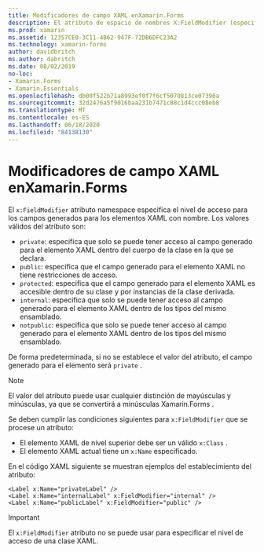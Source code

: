 ```yaml
---
title: Modificadores de campo XAML enXamarin.Forms
description: El atributo de espacio de nombres X:FieldModifier (especifica el nivel de acceso para los campos generados para los elementos XAML con nombre.
ms.prod: xamarin
ms.assetid: 12357CE0-3C11-4B62-947F-72DB6DFC23A2
ms.technology: xamarin-forms
author: davidbritch
ms.author: dabritch
ms.date: 08/02/2019
no-loc:
- Xamarin.Forms
- Xamarin.Essentials
ms.openlocfilehash: db00f522b71a8993ef0f7f6cf5070813ce07396a
ms.sourcegitcommit: 32d2476a5f9016baa231b7471c88c1d4ccc08eb8
ms.translationtype: MT
ms.contentlocale: es-ES
ms.lasthandoff: 06/18/2020
ms.locfileid: "84138130"
---
```

# <a name="xaml-field-modifiers-in-xamarinforms"></a>Modificadores de campo XAML enXamarin.Forms

El `x:FieldModifier` atributo namespace especifica el nivel de acceso para los campos generados para los elementos XAML con nombre. Los valores válidos del atributo son:

- `private`: especifica que solo se puede tener acceso al campo generado para el elemento XAML dentro del cuerpo de la clase en la que se declara.
- `public`: especifica que el campo generado para el elemento XAML no tiene restricciones de acceso.
- `protected`: especifica que el campo generado para el elemento XAML es accesible dentro de su clase y por instancias de la clase derivada.
- `internal`: especifica que solo se puede tener acceso al campo generado para el elemento XAML dentro de los tipos del mismo ensamblado.
- `notpublic`: especifica que solo se puede tener acceso al campo generado para el elemento XAML dentro de los tipos del mismo ensamblado.

De forma predeterminada, si no se establece el valor del atributo, el campo generado para el elemento será `private` .

> [!NOTE]
> El valor del atributo puede usar cualquier distinción de mayúsculas y minúsculas, ya que se convertirá a minúsculas Xamarin.Forms .

Se deben cumplir las condiciones siguientes para `x:FieldModifier` que se procese un atributo:

- El elemento XAML de nivel superior debe ser un válido `x:Class` .
- El elemento XAML actual tiene un `x:Name` especificado.

En el código XAML siguiente se muestran ejemplos del establecimiento del atributo:

```xaml
<Label x:Name="privateLabel" />
<Label x:Name="internalLabel" x:FieldModifier="internal" />
<Label x:Name="publicLabel" x:FieldModifier="public" />
```

> [!IMPORTANT]
> El `x:FieldModifier` atributo no se puede usar para especificar el nivel de acceso de una clase XAML.
